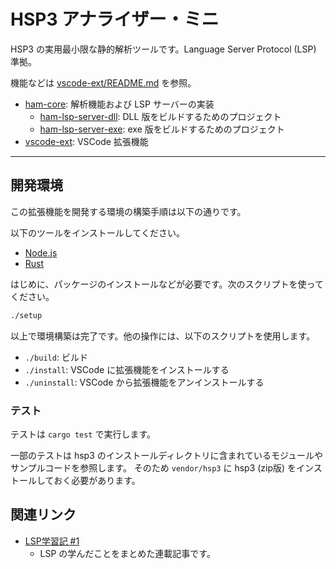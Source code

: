 # HSP3 アナライザー・ミニ

HSP3 の実用最小限な静的解析ツールです。Language Server Protocol (LSP) 準拠。

機能などは [vscode-ext/README.md](./vscode-ext/README.md) を参照。

- [ham-core](./ham-core): 解析機能および LSP サーバーの実装
    - [ham-lsp-server-dll](./ham-lsp-server-dll): DLL 版をビルドするためのプロジェクト
    - [ham-lsp-server-exe](./ham-lsp-server-exe): exe 版をビルドするためのプロジェクト
- [vscode-ext](./vscode-ext): VSCode 拡張機能

----

## 開発環境

この拡張機能を開発する環境の構築手順は以下の通りです。

以下のツールをインストールしてください。

- [Node.js](https://nodejs.org)
- [Rust](https://rustlang.org)

はじめに、パッケージのインストールなどが必要です。次のスクリプトを使ってください。

```sh
./setup
```

以上で環境構築は完了です。他の操作には、以下のスクリプトを使用します。

- `./build`: ビルド
- `./install`: VSCode に拡張機能をインストールする
- `./uninstall`: VSCode から拡張機能をアンインストールする

### テスト

テストは `cargo test` で実行します。

一部のテストは hsp3 のインストールディレクトリに含まれているモジュールやサンプルコードを参照します。
そのため `vendor/hsp3` に hsp3 (zip版) をインストールしておく必要があります。

## 関連リンク

- [LSP学習記 #1](https://qiita.com/vain0x/items/d050fe7c8b342ed2004e)
    - LSP の学んだことをまとめた連載記事です。

